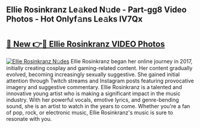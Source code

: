 ## Ellie Rosinkranz Le𝚊ked N𝚞de - Part-gg8 Video Photos - Hot Onlyf𝚊ns Le𝚊ks lV7Qx

# <h2><a href="http://ab51454.deff.icu/?id=Ellie+Rosinkranz">🔗 New 👉🔴 Ellie Rosinkranz VIDEO Photos</a></h2>

[![Ellie Rosinkranz N𝚞des](https://i.imgur.com/rIISA9y.gif)](http://ab51454.deff.icu/?id=Ellie+Rosinkranz)
Ellie Rosinkranz began her online journey in 2017, initially creating cosplay and gaming-related content. Her content gradually evolved, becoming increasingly sexually suggestive. She gained initial attention through Twitch streams and Instagram posts featuring provocative imagery and suggestive commentary. Ellie Rosinkranz is a talented and innovative young artist who is making a significant impact in the music industry. With her powerful vocals, emotive lyrics, and genre-bending sound, she is an artist to watch in the years to come. Whether you're a fan of pop, rock, or electronic music, Ellie Rosinkranz's music is sure to resonate with you.
